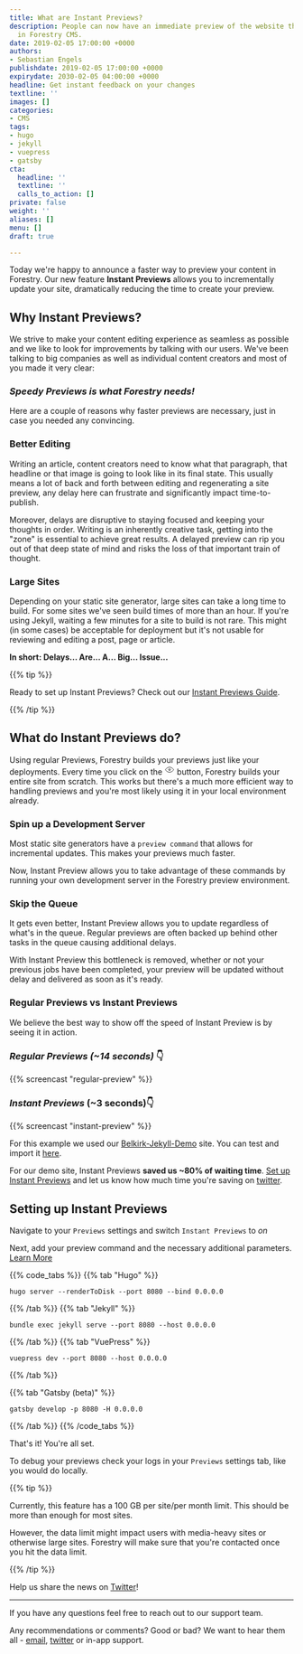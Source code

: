 ```yaml
---
title: What are Instant Previews?
description: People can now have an immediate preview of the website they are editing
  in Forestry CMS.
date: 2019-02-05 17:00:00 +0000
authors:
- Sebastian Engels
publishdate: 2019-02-05 17:00:00 +0000
expirydate: 2030-02-05 04:00:00 +0000
headline: Get instant feedback on your changes
textline: ''
images: []
categories:
- CMS
tags:
- hugo
- jekyll
- vuepress
- gatsby
cta:
  headline: ''
  textline: ''
  calls_to_action: []
private: false
weight: ''
aliases: []
menu: []
draft: true

---
```

Today we're happy to announce a faster way to preview your content in Forestry. Our new feature **Instant Previews** allows you to incrementally update your site, dramatically reducing the time to create your preview.

## Why Instant Previews?

We strive to make your content editing experience as seamless as possible and we like to look for improvements by talking with our users. We've been talking to big companies as well as individual content creators and most of you made it very clear:

### _Speedy Previews is what Forestry needs!_

Here are a couple of reasons why faster previews are necessary, just in case you needed any convincing.

### Better Editing

Writing an article, content creators need to know what that paragraph, that headline or that image is going to look like in its final state. This usually means a lot of back and forth between editing and regenerating a site preview, any delay here can frustrate and significantly impact time-to-publish.

Moreover, delays are disruptive to staying focused and keeping your thoughts in order. Writing is an inherently creative task, getting into the "zone" is essential to achieve great results. A delayed preview can rip you out of that deep state of mind and risks the loss of that important train of thought.

### Large Sites

Depending on your static site generator, large sites can take a long time to build. For some sites we've seen build times of more than an hour. If you're using Jekyll, waiting a few minutes for a site to build is not rare. This might (in some cases) be acceptable for deployment but it's not usable for reviewing and editing a post, page or article.

**In short: Delays... Are... A... Big... Issue...**

{{% tip %}}

Ready to set up Instant Previews? Check out our [Instant Previews Guide](/docs/instant-previews/).

{{% /tip %}}

## What do Instant Previews do?

Using regular Previews, Forestry builds your previews just like your deployments. Every time you click on the <svg xmlns="http://www.w3.org/2000/svg" width="18" height="18" viewBox="0 0 24 24"><g fill="none" fill-rule="evenodd" stroke="currentcolor" stroke-width="1.2"><path d="M12 18c6 0 10-6 10-6s-4-6-10-6-10 6-10 6 4 6 10 6z"></path><circle cx="12" cy="12" r="2"></circle></g></svg> button, Forestry builds your entire site from scratch. This works but there's a much more efficient way to handling previews and you're most likely using it in your local environment already.

### Spin up a Development Server

Most static site generators have a `preview command` that allows for incremental updates. This makes your previews much faster.

Now, Instant Preview allows you to take advantage of these commands by running your own development server in the Forestry preview environment.

### Skip the Queue

It gets even better, Instant Preview allows you to update regardless of what's in the queue. Regular previews are often backed up behind other tasks in the queue causing additional delays.

With Instant Preview this bottleneck is removed, whether or not your previous jobs have been completed, your preview will be updated without delay and delivered as soon as it's ready.

### Regular Previews vs Instant Previews

We believe the best way to show off the speed of Instant Preview is by seeing it in action.

### _Regular Previews (\~14 seconds)_ 👇

{{% screencast "regular-preview" %}}

### _Instant Previews_ (\~3 seconds)👇

{{% screencast "instant-preview" %}}

For this example we used our [Belkirk-Jekyll-Demo](https://github.com/forestryio-templates/belkirk-jekyll-demo/) site. You can test and import it [here](https://app.forestry.io/quick-start?repo=forestryio-templates/belkirk-jekyll-demo&provider=github&engine=jekyll).

For our demo site, Instant Previews **saved us \~80% of waiting time**. [Set up Instant Previews](/docs/instant-previews/) and let us know how much time you're saving on [twitter](https://twitter.com/intent/tweet?text=What%3F!%20My%20static%20site%20now%20previews%205%20times%20faster%20in%20%40forestryio%20with%20Instant%20Previews!%20%23gostatic%20%23staticsites%20https%3A%2F%2Fforestry.io%2Fblog%2Fannouncing-instant-previews%2F).

## Setting up Instant Previews

Navigate to your `Previews` settings and switch `Instant Previews` to _on_

Next, add your preview command and the necessary additional parameters. [Learn More](/docs/instant-previews/)

{{% code_tabs %}} {{% tab "Hugo" %}}

    hugo server --renderToDisk --port 8080 --bind 0.0.0.0

{{% /tab %}} {{% tab "Jekyll" %}}

    bundle exec jekyll serve --port 8080 --host 0.0.0.0

{{% /tab %}} {{% tab "VuePress" %}}

    vuepress dev --port 8080 --host 0.0.0.0

{{% /tab %}}

{{% tab "Gatsby (beta)" %}}

    gatsby develop -p 8080 -H 0.0.0.0

{{% /tab %}} {{% /code_tabs %}}

That's it! You're all set.

To debug your previews check your logs in your `Previews` settings tab, like you would do locally.

{{% tip %}}

Currently, this feature has a 100 GB per site/per month limit. This should be more than enough for most sites.

However, the data limit might impact users with media-heavy sites or otherwise large sites. Forestry will make sure that you're contacted once you hit the data limit.

{{% /tip %}}

Help us share the news on [Twitter](https://twitter.com/intent/tweet?text=Who%20doesn%27t%20want%20Instant%20Previews%20for%20their%20static%20site%20CMS%3F!%20%40forestryio%20just%20made%20that%20happen.%20%23gostatic%20%23staticsites%20https%3A%2F%2Fforestry.io%2Fblog%2Fannouncing-instant-previews%2F)!

***

If you have any questions feel free to reach out to our support team.

Any recommendations or comments? Good or bad? We want to hear them all - [email](https://forestry.io/support/), [twitter](https://twitter.com/forestryio) or in-app support.